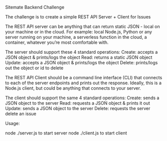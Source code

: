 Sitemate Backend Challenge

The challenge is to create a simple REST API Server + Client for Issues

The REST API server can be anything that can return static JSON - local on your machine or in the cloud. For example: local Node.js, Python or any server running on your machine, a serverless function in the cloud, a container, whatever you’re most comfortable with.

The server should support these 4 standard operations: 
Create: accepts a JSON object & prints/logs the object
Read: returns a static JSON object
Update: accepts a JSON object & prints/logs the object
Delete: prints/logs out the object or id to delete

The REST API Client should be a command line interface (CLI) that connects to each of the server endpoints and prints out the response. Ideally, this is a Node.js client, but could be anything that connects to your server. 

The client should support the same 4 standard operations:
Create: sends a JSON object to the server
Read: requests a JSON object & prints it out
Update: sends a JSON object to the server
Delete: requests the server delete an issue


Usage:

node ./server.js to start server
node ./client.js to start client
